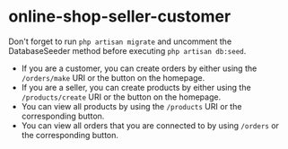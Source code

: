 # online-shop-seller-customer

Don't forget to run `php artisan migrate` and uncomment the DatabaseSeeder method before executing `php artisan db:seed`.

- If you are a customer, you can create orders by either using the `/orders/make` URI or the button on the homepage.
- If you are a seller, you can create products by either using the `/products/create` URI or the button on the homepage.
- You can view all products by using the `/products` URI or the corresponding button.
- You can view all orders that you are connected to by using `/orders` or the corresponding button.
